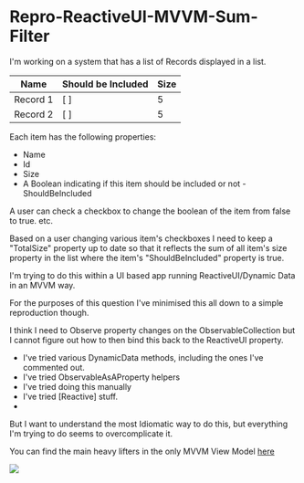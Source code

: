 # Repro-ReactiveUI-MVVM-Sum-Filter
I'm working on a system that has a list of Records displayed in a list.

| Name    | Should be Included| Size |
|---------|-------------------|------|
| Record 1| [ ]               |5     |
| Record 2| [ ]               |5     |


Each item has the following properties:
- Name
- Id
- Size
- A Boolean indicating if this item should be included or not - ShouldBeIncluded

A user can check a checkbox to change the boolean of the item from false to true. etc.

Based on a user changing various item's checkboxes I need to keep a "TotalSize" property up to date so that it reflects the sum of all item's size property in the list where the item's "ShouldBeIncluded" property is true.

I'm trying to do this within a UI based app running ReactiveUI/Dynamic Data in an MVVM way. 

For the purposes of this question I've minimised this all down to a simple reproduction though.

I think I need to Observe property changes on the ObservableCollection but I cannot figure out how to then bind this back to the ReactiveUI property.

- I've tried various DynamicData methods, including the ones I've commented out.
- I've tried ObservableAsAProperty helpers
- I've tried doing this manually
- I've tried [Reactive] stuff.
- 
But I want to understand the most Idiomatic way to do this, but everything I'm trying to do seems to overcomplicate it.

You can find the main heavy lifters in the only MVVM View Model [here](https://github.com/ProbablePrime/Repro-ReactiveUI-MVVM-Sum-Filter/blob/main/AvaloniaApplication6/ViewModels/MainWindowViewModel.cs)

![](https://i.probableprime.co.uk/230411-Mq5Zkl8eWq8AuLZFI2Bj.gif)


